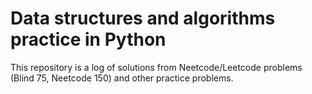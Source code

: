 # Data structures and algorithms practice in Python

This repository is a log of solutions from Neetcode/Leetcode problems (Blind 75, Neetcode 150) and other practice problems.
